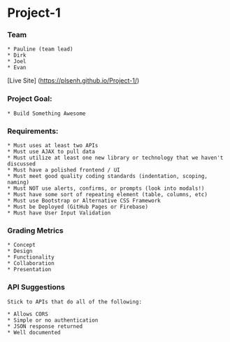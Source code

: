 # Project-1

### Team
    * Pauline (team lead)
    * Dirk
    * Joel
    * Evan

[Live Site] (https://plsenh.github.io/Project-1/)

### Project Goal:

    * Build Something Awesome

 
### Requirements:

    * Must uses at least two APIs
    * Must use AJAX to pull data
    * Must utilize at least one new library or technology that we haven't discussed
    * Must have a polished frontend / UI
    * Must meet good quality coding standards (indentation, scoping, naming)
    * Must NOT use alerts, confirms, or prompts (look into modals!)
    * Must have some sort of repeating element (table, columns, etc)
    * Must use Bootstrap or Alternative CSS Framework
    * Must be Deployed (GitHub Pages or Firebase)
    * Must have User Input Validation

### Grading Metrics
    * Concept
    * Design
    * Functionality
    * Collaboration
    * Presentation

### API Suggestions

    Stick to APIs that do all of the following:

    * Allows CORS
    * Simple or no authentication
    * JSON response returned
    * Well documented